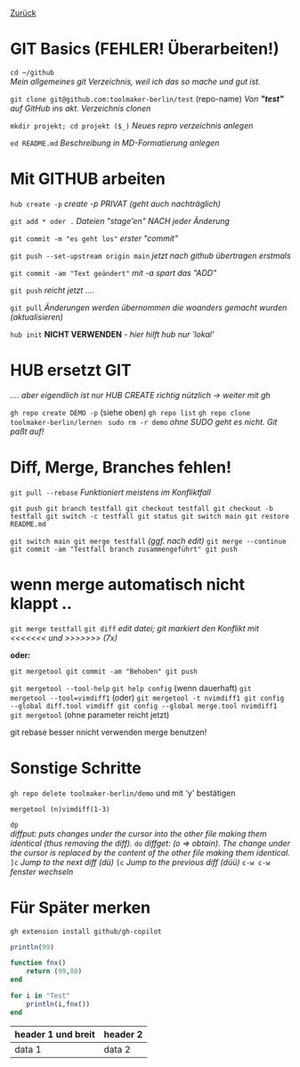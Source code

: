 [Zurück](index.md)

# GIT Basics (FEHLER! Überarbeiten!)

`cd ~/github`      
    *Mein allgemeines git Verzeichnis, weil ich das so mache und gut ist.*

`git clone git@github.com:toolmaker-berlin/test` (repo-name)
    *Von **"test"** auf GitHub ins akt. Verzeichnis clonen*

`mkdir projekt; cd projekt ($_)`
    *Neues repro verzeichnis anlegen*

`ed README.md`
    *Beschreibung in MD-Formatierung anlegen*


# Mit GITHUB arbeiten

`hub create -p` 
    *create -p PRIVAT (geht auch nachträglich)*

`git add * oder .` 
    *Dateien "stage'en" NACH jeder Änderung*

`git commit -m "es geht los"` 
    *erster "commit"*

`git push --set-upstream origin main`
    *jetzt nach github übertragen erstmals*

`git commit -am "Text geändert"`
    *mit -a spart das "ADD"*

`git push`
    *reicht jetzt ....*

`git pull`
    *Änderungen werden übernommen die woanders gemacht wurden (aktualisieren)*

`hub init`
    **NICHT VERWENDEN** *- hier hilft hub nur 'lokal'*


# HUB ersetzt GIT

*.... aber eigendlich ist nur HUB CREATE richtig nützlich -> weiter mit gh*

`gh repo create DEMO -p` (siehe oben)
`gh repo list`
`gh repo clone toolmaker-berlin/lernen
`
`sudo rm -r demo` 
    *ohne SUDO geht es nicht. Git paßt auf!*


# Diff, Merge, Branches fehlen! 

`git pull --rebase`
    *Funktioniert meistens im Konfliktfall*

`git push
git branch testfall
git checkout testfall
git checkout -b testfall
git switch -c testfall
git status
git switch main
git restore README.md`

`git switch main
git merge testfall` *(ggf. nach edit)*
`git merge --continue
git commit -am "Testfall branch zusammengeführt"
git push`


# wenn merge automatisch nicht klappt ..

`git merge testfall`
`git diff`
    *edit datei; git markiert den Konflikt mit <<<<<<< und >>>>>>> (7x)*
    
**oder:**

`git mergetool
git commit -am "Behoben"
git push`

`git mergetool --tool-help`
`git help config` (wenn dauerhaft)
`git mergetool --tool=vimdiff1` (oder)
`git mergetool -t nvimdiff1
git config --global diff.tool vimdiff
git config --global merge.tool nvimdiff1`
`git mergetool` (ohne parameter reicht jetzt)
 
git rebase besser nnicht verwenden merge benutzen!

# Sonstige Schritte

`gh repo delete toolmaker-berlin/demo`
    und mit 'y' bestätigen 

`mergetool (n)vimdiff(1-3)`
 
`dp`             
    *diffput: puts changes under the cursor into the other file making them identical (thus removing the diff).*
`do`
    *diffget: (o => obtain). The change under the cursor is replaced by the content of the other file making them identical.*
`]c`
    *Jump to the next diff (dü)*
`[c`
    *Jump to the previous diff (düü)*
`c-w c-w`
    *fenster wechseln*
                                                 

# Für Später merken

`gh extension install github/gh-copilot`

```julia
println(99)

function fnx()
    return (99,88)
end

for i in "Test"
    println(i,fnx())
end
```

| header 1 und breit | header 2 |
|--------------------|----------|
| data 1             | data 2   |




